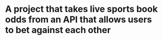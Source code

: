 # A project that takes live sports book odds from an API that allows users to bet against each other 
